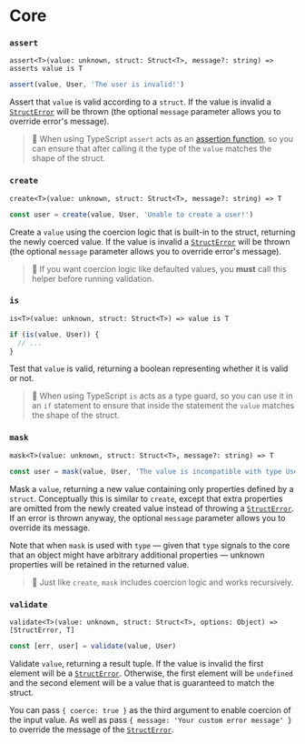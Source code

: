 # Core

### `assert`

`assert<T>(value: unknown, struct: Struct<T>, message?: string) => asserts value is T`

```ts
assert(value, User, 'The user is invalid!')
```

Assert that `value` is valid according to a `struct`. If the value is invalid a [`StructError`](./errors.md#structerror) will be thrown (the optional `message` parameter allows you to override error's message).

> 🤖 When using TypeScript `assert` acts as an [assertion function](https://www.typescriptlang.org/docs/handbook/release-notes/typescript-3-7.html#assertion-functions), so you can ensure that after calling it the type of the `value` matches the shape of the struct.

### `create`

`create<T>(value: unknown, struct: Struct<T>, message?: string) => T`

```ts
const user = create(value, User, 'Unable to create a user!')
```

Create a `value` using the coercion logic that is built-in to the struct, returning the newly coerced value. If the value is invalid a [`StructError`](./errors.md#structerror) will be thrown (the optional `message` parameter allows you to override error's message).

> 🤖 If you want coercion logic like defaulted values, you **must** call this helper before running validation.

### `is`

`is<T>(value: unknown, struct: Struct<T>) => value is T`

```ts
if (is(value, User)) {
  // ...
}
```

Test that `value` is valid, returning a boolean representing whether it is valid or not.

> 🤖 When using TypeScript `is` acts as a type guard, so you can use it in an `if` statement to ensure that inside the statement the `value` matches the shape of the struct.

### `mask`

`mask<T>(value: unknown, struct: Struct<T>, message?: string) => T`

```ts
const user = mask(value, User, 'The value is incompatible with type User!')
```

Mask a `value`, returning a new value containing only properties defined by a `struct`. Conceptually this is similar to `create`, except that extra properties are omitted from the newly created value instead of throwing a [`StructError`](./errors.md#structerror). If an error is thrown anyway, the optional `message` parameter allows you to override its message.

Note that when `mask` is used with `type` — given that `type` signals to the core that an object might have arbitrary additional properties — unknown properties will be retained in the returned value.

> 🤖 Just like `create`, `mask` includes coercion logic and works recursively.


### `validate`

`validate<T>(value: unknown, struct: Struct<T>, options: Object) => [StructError, T]`

```ts
const [err, user] = validate(value, User)
```

Validate `value`, returning a result tuple. If the value is invalid the first element will be a [`StructError`](./errors.md#structerror). Otherwise, the first element will be `undefined` and the second element will be a value that is guaranteed to match the struct.

You can pass `{ coerce: true }` as the third argument to enable coercion of the input value. As well as pass `{ message: 'Your custom error message' }` to override the message of the [`StructError`](./errors.md#structerror).
